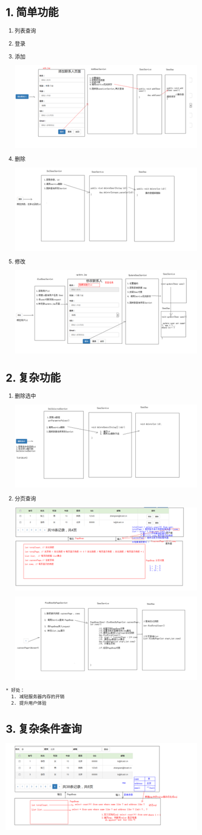 # 1. 简单功能
  1. 列表查询

  2. 登录

  3. 添加

     ![image](./md_image/add.bmp)

  4. 删除

     ![image](./md_image/delete.bmp)

  5. 修改

     ![image](./md_image/xiugai.bmp)

# 2. 复杂功能
  1. 删除选中

     ![image](/md_image/delete2.bmp)

  2. 分页查询

     ![image](./md_image/findbypage.bmp)

     ![image](./md_image/findbypage2.bmp)

    * 好处：
      1. 减轻服务器内存的开销
      2. 提升用户体验
 # 3. 复杂条件查询

![image](./md_image/fuza.bmp)
